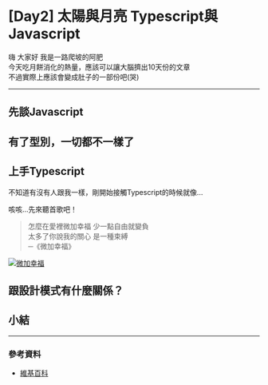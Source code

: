 # [Day2] 太陽與月亮 Typescript與Javascript

嗨 大家好 我是一路爬坡的阿肥   
今天吃月餅消化的熱量，應該可以讓大腦擠出10天份的文章   
不過實際上應該會變成肚子的一部份吧(哭)
   
---

## 先談Javascript


## 有了型別，一切都不一樣了

## 上手Typescript

不知道有沒有人跟我一樣，剛開始接觸Typescript的時候就像...

咳咳...先來聽首歌吧！

> 怎麼在愛裡微加幸福 少一點自由就變負    
>太多了你說我的關心 是一種束縛   
>─《微加幸福》

[![微加幸福](https://img.youtube.com/vi/wgwIfD9Ihik/0.jpg)](http://www.youtube.com/watch?v=wgwIfD9Ihik "微加幸福")


## 跟設計模式有什麼關係？

## 小結

---

### 參考資料   

- [維基百科](https://zh.wikipedia.org/wiki/%E8%AE%BE%E8%AE%A1%E6%A8%A1%E5%BC%8F_(%E8%AE%A1%E7%AE%97%E6%9C%BA)#%E5%88%86%E7%B1%BB)